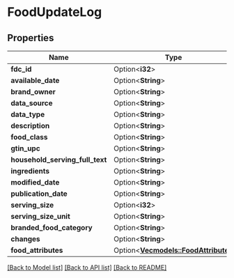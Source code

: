 # FoodUpdateLog

## Properties

Name | Type | Description | Notes
------------ | ------------- | ------------- | -------------
**fdc_id** | Option<**i32**> |  | [optional]
**available_date** | Option<**String**> |  | [optional]
**brand_owner** | Option<**String**> |  | [optional]
**data_source** | Option<**String**> |  | [optional]
**data_type** | Option<**String**> |  | [optional]
**description** | Option<**String**> |  | [optional]
**food_class** | Option<**String**> |  | [optional]
**gtin_upc** | Option<**String**> |  | [optional]
**household_serving_full_text** | Option<**String**> |  | [optional]
**ingredients** | Option<**String**> |  | [optional]
**modified_date** | Option<**String**> |  | [optional]
**publication_date** | Option<**String**> |  | [optional]
**serving_size** | Option<**i32**> |  | [optional]
**serving_size_unit** | Option<**String**> |  | [optional]
**branded_food_category** | Option<**String**> |  | [optional]
**changes** | Option<**String**> |  | [optional]
**food_attributes** | Option<[**Vec<models::FoodAttribute>**](FoodAttribute.md)> |  | [optional]

[[Back to Model list]](../README.md#documentation-for-models) [[Back to API list]](../README.md#documentation-for-api-endpoints) [[Back to README]](../README.md)


